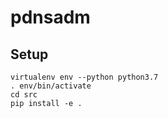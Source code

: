 # pdnsadm

## Setup

```
virtualenv env --python python3.7
. env/bin/activate
cd src
pip install -e .
```
